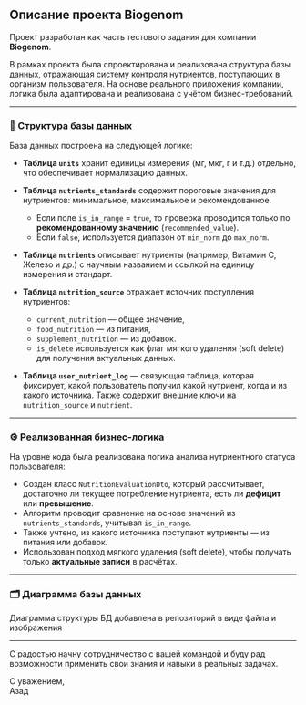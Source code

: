 ## Описание проекта Biogenom

Проект разработан как часть тестового задания для компании **Biogenom**.

В рамках проекта была спроектирована и реализована структура базы данных, отражающая систему контроля нутриентов, поступающих в организм пользователя. На основе реального приложения компании, логика была адаптирована и реализована с учётом бизнес-требований.

---

### 🧩 Структура базы данных

База данных построена на следующей логике:

- **Таблица `units`** хранит единицы измерения (мг, мкг, г и т.д.) отдельно, что обеспечивает нормализацию данных.
  
- **Таблица `nutrients_standards`** содержит пороговые значения для нутриентов: минимальное, максимальное и рекомендованное.  
  - Если поле `is_in_range` = `true`, то проверка проводится только по **рекомендованному значению** (`recommended_value`).
  - Если `false`, используется диапазон от `min_norm` до `max_norm`.

- **Таблица `nutrients`** описывает нутриенты (например, Витамин С, Железо и др.) с научным названием и ссылкой на единицу измерения и стандарт.

- **Таблица `nutrition_source`** отражает источник поступления нутриентов:
  - `current_nutrition` — общее значение,
  - `food_nutrition` — из питания,
  - `supplement_nutrition` — из добавок.
  - `is_delete` используется как флаг мягкого удаления (soft delete) для получения актуальных данных.

- **Таблица `user_nutrient_log`** — связующая таблица, которая фиксирует, какой пользователь получил какой нутриент, когда и из какого источника. Также содержит внешние ключи на `nutrition_source` и `nutrient`.

---

### ⚙️ Реализованная бизнес-логика

На уровне кода была реализована логика анализа нутриентного статуса пользователя:

- Создан класс `NutritionEvaluationDto`, который рассчитывает, достаточно ли текущее потребление нутриента, есть ли **дефицит** или **превышение**.
- Алгоритм проводит сравнение на основе значений из `nutrients_standards`, учитывая `is_in_range`.
- Также учтено, из какого источника поступают нутриенты — из питания или добавок.
- Использован подход мягкого удаления (soft delete), чтобы получать только **актуальные записи** в расчётах.

---

### 🗂️ Диаграмма базы данных

Диаграмма структуры БД добавлена в репозиторий в виде файла и изображения 

---

С радостью начну сотрудничество с вашей командой и буду рад возможности применить свои знания и навыки в реальных задачах.

С уважением,  
Азад
